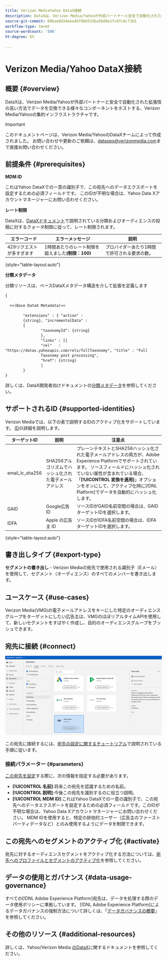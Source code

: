 ```yaml
---
title: Verizon MediaYahoo DataX接続
description: DataXは、Verizon Media/Yahooが外部パートナーと安全で自動化された拡張性の高い方法でデータを交換できる様々なコンポーネントをホストする、Verizon Media/Yahooの集約インフラストラクチャです。
source-git-commit: 09bae0d24eead5f0b6533ba5b89e1fc87c8c71b5
workflow-type: tm+mt
source-wordcount: '586'
ht-degree: 6%

---
```



# Verizon Media/Yahoo DataX接続

## 概要 {#overview}

DataXは、Verizon Media/Yahooが外部パートナーと安全で自動化された拡張性の高い方法でデータを交換できる様々なコンポーネントをホストする、Verizon Media/Yahooの集約インフラストラクチャです。

>[!IMPORTANT]
>
>このドキュメントページは、Verizon Media/YahooのDataXチームによって作成されました。 お問い合わせや更新のご依頼は、[dataops@verizonmedia.com](mailto:dataops@verizonmedia.com)まで直接お問い合わせください。

## 前提条件 {#prerequisites}

**MDM ID**

これはYahoo DataXでの一意の識別子で、この宛先へのデータエクスポートを設定するための必須フィールドです。 このIDが不明な場合は、Yahoo Data Xアカウントマネージャーにお問い合わせください。

**レート制限**

DataXは、[DataXドキュメント](https://developer.verizonmedia.com/datax/guide/rate-limits/)で説明されている分類およびオーディエンスの投稿に対するクォータ制限に従って、レート制限されます。


| エラーコード | エラーメッセージ | 説明 |
|---------|----------|---------|
| 429リクエストが多すぎます | 1時間あたりのレート制限を超えました&#x200B;**(制限：100)** | プロバイダーあたり1時間で許可される要求の数。 |

{style=&quot;table-layout:auto&quot;}

**分類メタデータ**

分類リソースは、ベースDataXメタデータ構造を介して拡張を定義します

```
{

  >>(Base DataX Metadata)<<

        "extensions" : { "action" :
        {string}, "incrementalData" :
        {
                "taxonomyId": {string}
                },
                "links" : [{
                "rel"   : "https://datax.yahooapis.com/rels/fullTaxonomy", "title" : "Full
                Taxonomy post processing",
                "href": {string}
                ]
        }
}
```

詳しくは、DataX開発者向けドキュメントの[分類メタデータ](https://developer.verizonmedia.com/datax/guide/taxonomy/taxo-metadata/)を参照してください。

## サポートされるID {#supported-identities}

Verizon Mediaでは、以下の表で説明するIDのアクティブ化をサポートしています。 [ID](https://experienceleague.adobe.com/docs/experience-platform/identity/namespaces.html?lang=ja#getting-started)の詳細を説明します。

| ターゲットID | 説明 | 注意点 |
|---|---|---|
| email_lc_sha256 | SHA256アルゴリズムでハッシュ化された電子メールアドレス | プレーンテキストとSHA256ハッシュ化された電子メールアドレスの両方が、Adobe Experience Platformでサポートされています。 ソースフィールドにハッシュ化されていない属性が含まれている場合、「**[!UICONTROL 変換を適用]**」オプションをオンにして、アクティブ化時に[!DNL Platform]でデータを自動的にハッシュ化します。 |
| GAID | Google広告ID | ソースIDがGAID名前空間の場合は、GAIDターゲットIDを選択します。 |
| IDFA | Apple の広告主 ID | ソースIDがIDFA名前空間の場合は、IDFAターゲットIDを選択します。 |

{style=&quot;table-layout:auto&quot;}

## 書き出しタイプ {#export-type}

**セグメントの書き出し**  - Verizon Mediaの宛先で使用される識別子（Eメール）を使用して、セグメント（オーディエンス）のすべてのメンバーを書き出します。

## ユースケース {#use-cases}

Verizon Media(VMG)の電子メールアドレスをキーにした特定のオーディエンスグループをターゲットにしたい広告主は、VMGのほぼリアルタイムAPIを使用して、新しいセグメントをすばやく作成し、目的のオーディエンスグループをプッシュできます。

## 宛先に接続 {#connect}

![Platform UIでのYahoo DataX宛先カード](/help/destinations/assets/catalog/advertising/yahoo-datax/catalog.png)

この宛先に接続するには、[宛先の設定に関するチュートリアル](../../ui/connect-destination.md)で説明されている手順に従います。

### 接続パラメーター {#parameters}

[この宛先を設定](../../ui/connect-destination.md)する際に、次の情報を指定する必要があります。

* **[!UICONTROL 名前]**:将来この宛先を認識するための名前。
* **[!UICONTROL 説明]**:今後この宛先を識別するのに役立つ説明。
* **[!UICONTROL MDM ID]**:これはYahoo DataXでの一意の識別子で、この宛先へのデータエクスポートを設定するための必須フィールドです。このIDが不明な場合は、Yahoo Data Xアカウントマネージャーにお問い合わせください。  MDM IDを使用すると、特定の排他的ユーザー（広告主のファーストパーティデータなど）とのみ使用するようにデータを制限できます。

## この宛先へのセグメントのアクティブ化 {#activate}

宛先に対するオーディエンスセグメントをアクティブ化する方法については、[宛先へのプロファイルとセグメントのアクティブ化](../../ui/activate-segment-streaming-destinations.md)を参照してください。

## データの使用とガバナンス {#data-usage-governance}

すべての[!DNL Adobe Experience Platform]宛先は、データを処理する際のデータ使用ポリシーに準拠しています。 [!DNL Adobe Experience Platform]によるデータガバナンスの強制方法について詳しくは、「[データガバナンスの概要](https://experienceleague.adobe.com/docs/experience-platform/data-governance/home.html)」を参照してください。

## その他のリソース {#additional-resources}

詳しくは、Yahoo/Verizon Media [のDataX](https://developer.verizonmedia.com/datax/guide/)に関するドキュメントを参照してください。